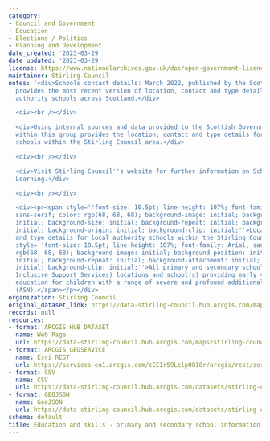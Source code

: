 ```yaml
---
category:
- Council and Government
- Education
- Elections / Politics
- Planning and Development
date_created: '2023-03-29'
date_updated: '2023-03-29'
license: https://www.nationalarchives.gov.uk/doc/open-government-licence/version/3/
maintainer: Stirling Council
notes: '<div>Schools contact details: March 2022, published by the Scottish Government,
  provides the most recent version of location, contact and type details for all local
  authority schools across Scotland.</div>

  <div><br /></div>

  <div>Using internal sources and data provided to the Scottish Government, the dataset
  within this group provides the location, contact and type details for local authority
  schools within the Stirling Council area.</div>

  <div><br /></div>

  <div>Visit Stirling Council''s website for further information on Schools &amp;
  Learning.</div>

  <div><br /></div>

  <div><p><span style=''font-size: 10.5pt; line-height: 107%; font-family: Arial,
  sans-serif; color: rgb(68, 68, 68); background-image: initial; background-position:
  initial; background-size: initial; background-repeat: initial; background-attachment:
  initial; background-origin: initial; background-clip: initial;''>Location, contact
  and type details for local authority schools within the Stirling Council area.</span></p>  <p><span
  style=''font-size: 10.5pt; line-height: 107%; font-family: Arial, sans-serif; color:
  rgb(68, 68, 68); background-image: initial; background-position: initial; background-size:
  initial; background-repeat: initial; background-attachment: initial; background-origin:
  initial; background-clip: initial;''>All primary and secondary schools, SISS (Stirling
  Inclusive Support Services) locations and school(s) providing early years and primary
  education for children with a range of severe and profound additional support needs
  (ASN).</span></p></div>'
organization: Stirling Council
original_dataset_link: https://data-stirling-council.hub.arcgis.com/maps/stirling-council::education-and-skills-primary-and-secondary-school-information
records: null
resources:
- format: ARCGIS HUB DATASET
  name: Web Page
  url: https://data-stirling-council.hub.arcgis.com/maps/stirling-council::education-and-skills-primary-and-secondary-school-information
- format: ARCGIS GEOSERVICE
  name: Esri REST
  url: https://services-eu1.arcgis.com/cECIr59LclpO818r/arcgis/rest/services/education%20and%20skills%20-%20primary%20and%20secondary%20school%20information/FeatureServer/0
- format: CSV
  name: CSV
  url: https://data-stirling-council.hub.arcgis.com/datasets/stirling-council::education-and-skills-primary-and-secondary-school-information.csv?outSR=%7B%22latestWkid%22%3A3857%2C%22wkid%22%3A102100%7D
- format: GEOJSON
  name: GeoJSON
  url: https://data-stirling-council.hub.arcgis.com/datasets/stirling-council::education-and-skills-primary-and-secondary-school-information.geojson?outSR=%7B%22latestWkid%22%3A3857%2C%22wkid%22%3A102100%7D
schema: default
title: Education and skills - primary and secondary school information
---
```

